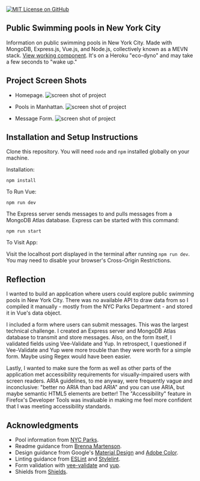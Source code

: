 [![MIT License on GitHub](https://img.shields.io/github/license/seankelliher/nyc-public-pools?style=flat-square)](/LICENSE.txt)
## Public Swimming pools in New York City

Information on public swimming pools in New York City. Made with MongoDB, Express.js, Vue.js, and Node.js, collectively known as a MEVN stack. [View working component](https://nyc-public-pools.herokuapp.com). It's on a Heroku "eco-dyno" and may take a few seconds to "wake up."

## Project Screen Shots

* Homepage.
![screen shot of project](/screenshots/nyc-public-pools-screenshot1.png?s=600)

* Pools in Manhattan.
![screen shot of project](/screenshots/nyc-public-pools-screenshot2.png?s=600)

* Message Form.
![screen shot of project](/screenshots/nyc-public-pools-screenshot3.png?s=600)

## Installation and Setup Instructions

Clone this repository. You will need `node` and `npm` installed globally on your machine.

Installation:

`npm install`  

To Run Vue:  

`npm run dev`  

The Express server sends messages to and pulls messages from a MongoDB Atlas database. Express can be started with this command:

`npm run start`  

To Visit App:

Visit the localhost port displayed in the terminal after running `npm run dev`. You may need to disable your browser's Cross-Origin Restrictions.

## Reflection

I wanted to build an application where users could explore public swimming pools in New York City. There was no available API to draw data from so I compiled it manually - mostly from the NYC Parks Department - and stored it in Vue's data object.

I included a form where users can submit messages. This was the largest technical challenge. I created an Express server and MongoDB Atlas database to transmit and store messages. Also, on the form itself, I validated fields using Vee-Validate and Yup. In retrospect, I questioned if Vee-Validate and Yup were more trouble than they were worth for a simple form. Maybe using Regex would have been easier.

Lastly, I wanted to make sure the form as well as other parts of the application met accessibility requirements for visually-impaired users with screen readers. ARIA guidelines, to me anyway, were frequently vague and inconclusive: "better no ARIA than bad ARIA" and you can use ARIA, but maybe semantic HTML5 elements are better! The "Accessibility" feature in Firefox's Developer Tools was invaluable in making me feel more confident that I was meeting accessibility standards.

## Acknowledgments

* Pool information from [NYC Parks](https://www.nycgovparks.org/highlights/places-to-go/pools).
* Readme guidance from [Brenna Martenson](https://gist.github.com/martensonbj/6bf2ec2ed55f5be723415ea73c4557c4).
* Design guidance from Google's [Material Design](https://material.io/design) and [Adobe Color](https://color.adobe.com/trends).
* Linting guidance from [ESLint](https://eslint.org) and [Stylelint](https://stylelint.io).
* Form validation with [vee-validate](https://vee-validate.logaretm.com/v4) and [yup](https://www.npmjs.com/package/yup).
* Shields from [Shields](https://shields.io).
